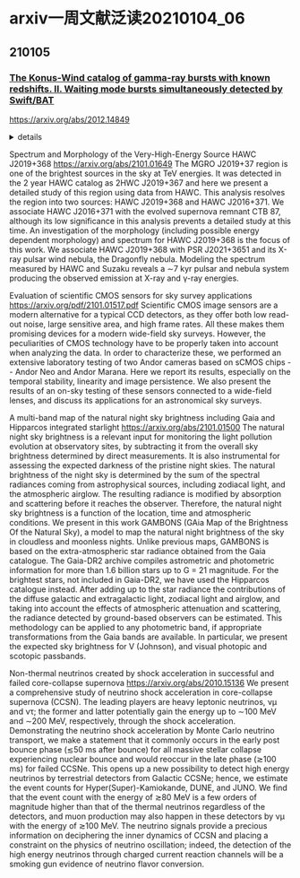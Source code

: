 # arxiv一周文献泛读20210104_06

## 210105

### [The Konus-Wind catalog of gamma-ray bursts with known redshifts. II. Waiting mode bursts simultaneously detected by Swift/BAT](./2012.14849.pdf)

https://arxiv.org/abs/2012.14849

<details>
<summary>details</summary>

Authors: A. Tsvetkova, D. Frederiks, D. Svinkin, R. Aptekar, T. L. Cline, S. Golenetskii, K. Hurley, A. Lysenko, A. Ridnaia, M. Ulanov
Comments: Accepted for publication in ApJ; 41 pages, 5 figures, 7 tables. arXiv admin note: text overlap with arXiv:1710.08746

In the Second part of The Konus-Wind Catalog of Gamma-Ray Bursts with Known Redshifts (first part: Tsvetkova et al. 2017; T17), we present the results of a systematic study of gamma-ray bursts (GRBs) with reliable redshift estimates detected simultaneously by the Konus-Wind (KW) experiment (in the waiting mode) and by the Swift/BAT (BAT) telescope during the period from 2005 January to the end of 2018. By taking advantage of the high sensitivity of BAT and the wide spectral band of KW we were able to constrain the peak spectral energies, the broadband energy fluences, and the peak fluxes for the joint KW-BAT sample of 167 weak, relatively soft GRBs (including four short bursts). Based on the GRB redshifts, which span the range 0.04≤z≤9.4, we estimate the rest-frame, isotropic-equivalent energy, and peak luminosity. For 14 GRBs with reasonably constrained jet breaks, we provide the collimation-corrected values of the energetics. This work extends the sample of KW GRBs with known redshifts to 338 GRBs, the largest set of cosmological GRBs studied to date over a broad energy band. With the full KW sample, accounting for the instrumental bias, we explore GRB rest-frame properties, including hardness-intensity correlations, GRB luminosity evolution, luminosity and isotropic-energy functions, and the evolution of the GRB formation rate, which we find to be in general agreement with those reported in T17 and other previous studies. 

- 研究样本：2005年1月到2018年末期间，KW(waiting mode)和BAT(triggered mode)同时探测到的有可靠红移估计的GRBs
  - 将这样的样本扩充至338个
- 限制167个较弱且相对较软GRB（包括4个短暴）的peak spectral energies，broadband fluences(10 keV–10 MeV), 以及peak fluxes。
- 利用红移(跨度0.04≤z≤9.4)计算静系各项同性能量和峰值光度
- 对于14个有采样充分的jet break的GRB，研究了准直修正的能量
- 利用KW全样本(316个长暴)，研究了GRB静系下性质，包括hardness-intensity correlations, GRB luminosity evolution, luminosity and isotropic-energy functions, and the evolution of the GRB formation rate，这些与first part以及以往的研究相符

</details>

Spectrum and Morphology of the Very-High-Energy Source HAWC J2019+368
https://arxiv.org/abs/2101.01649
The MGRO J2019+37 region is one of the brightest sources in the sky at TeV energies. It was detected in the 2 year HAWC catalog as 2HWC J2019+367 and here we present a detailed study of this region using data from HAWC. This analysis resolves the region into two sources: HAWC J2019+368 and HAWC J2016+371. We associate HAWC J2016+371 with the evolved supernova remnant CTB 87, although its low significance in this analysis prevents a detailed study at this time. An investigation of the morphology (including possible energy dependent morphology) and spectrum for HAWC J2019+368 is the focus of this work. We associate HAWC J2019+368 with PSR J2021+3651 and its X-ray pulsar wind nebula, the Dragonfly nebula. Modeling the spectrum measured by HAWC and Suzaku reveals a ∼7 kyr pulsar and nebula system producing the observed emission at X-ray and γ-ray energies. 

Evaluation of scientific CMOS sensors for sky survey applications
https://arxiv.org/pdf/2101.01517.pdf
Scientific CMOS image sensors are a modern alternative for a typical CCD detectors, as they offer both low read-out noise, large sensitive area, and high frame rates. All these makes them promising devices for a modern wide-field sky surveys. However, the peculiarities of CMOS technology have to be properly taken into account when analyzing the data. In order to characterize these, we performed an extensive laboratory testing of two Andor cameras based on sCMOS chips -- Andor Neo and Andor Marana. Here we report its results, especially on the temporal stability, linearity and image persistence. We also present the results of an on-sky testing of these sensors connected to a wide-field lenses, and discuss its applications for an astronomical sky surveys. 

A multi-band map of the natural night sky brightness including Gaia and Hipparcos integrated starlight
https://arxiv.org/abs/2101.01500
The natural night sky brightness is a relevant input for monitoring the light pollution evolution at observatory sites, by subtracting it from the overall sky brightness determined by direct measurements. It is also instrumental for assessing the expected darkness of the pristine night skies. The natural brightness of the night sky is determined by the sum of the spectral radiances coming from astrophysical sources, including zodiacal light, and the atmospheric airglow. The resulting radiance is modified by absorption and scattering before it reaches the observer. Therefore, the natural night sky brightness is a function of the location, time and atmospheric conditions. We present in this work GAMBONS (GAia Map of the Brightness Of the Natural Sky), a model to map the natural night brightness of the sky in cloudless and moonless nights. Unlike previous maps, GAMBONS is based on the extra-atmospheric star radiance obtained from the Gaia catalogue. The Gaia-DR2 archive compiles astrometric and photometric information for more than 1.6 billion stars up to G = 21 magnitude. For the brightest stars, not included in Gaia-DR2, we have used the Hipparcos catalogue instead. After adding up to the star radiance the contributions of the diffuse galactic and extragalactic light, zodiacal light and airglow, and taking into account the effects of atmospheric attenuation and scattering, the radiance detected by ground-based observers can be estimated. This methodology can be applied to any photometric band, if appropriate transformations from the Gaia bands are available. In particular, we present the expected sky brightness for V (Johnson), and visual photopic and scotopic passbands. 

Non-thermal neutrinos created by shock acceleration in successful and failed core-collapse supernova
https://arxiv.org/abs/2010.15136
We present a comprehensive study of neutrino shock acceleration in core-collapse supernova (CCSN). The leading players are heavy leptonic neutrinos, νμ and ντ; the former and latter potentially gain the energy up to ∼100 MeV and ∼200 MeV, respectively, through the shock acceleration. Demonstrating the neutrino shock acceleration by Monte Carlo neutrino transport, we make a statement that it commonly occurs in the early post bounce phase (≲50 ms after bounce) for all massive stellar collapse experiencing nuclear bounce and would reoccur in the late phase (≳100 ms) for failed CCSNe. This opens up a new possibility to detect high energy neutrinos by terrestrial detectors from Galactic CCSNe; hence, we estimate the event counts for Hyper(Super)-Kamiokande, DUNE, and JUNO. We find that the event count with the energy of ≳80 MeV is a few orders of magnitude higher than that of the thermal neutrinos regardless of the detectors, and muon production may also happen in these detectors by νμ with the energy of ≳100 MeV. The neutrino signals provide a precious information on deciphering the inner dynamics of CCSN and placing a constraint on the physics of neutrino oscillation; indeed, the detection of the high energy neutrinos through charged current reaction channels will be a smoking gun evidence of neutrino flavor conversion. 